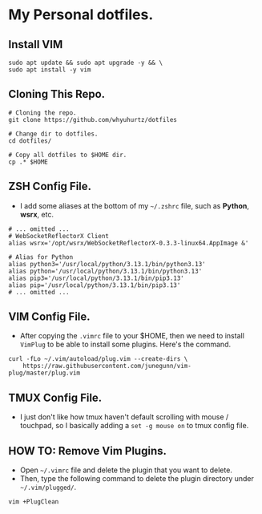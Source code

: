 # My Personal dotfiles.

## Install VIM

```shell
sudo apt update && sudo apt upgrade -y && \
sudo apt install -y vim
```

## Cloning This Repo.

```shell
# Cloning the repo.
git clone https://github.com/whyuhurtz/dotfiles

# Change dir to dotfiles.
cd dotfiles/

# Copy all dotfiles to $HOME dir.
cp .* $HOME
```

## ZSH Config File.

- I add some aliases at the bottom of my `~/.zshrc` file, such as **Python**, **wsrx**, etc.

```shell
# ... omitted ...
# WebSocketReflectorX Client
alias wsrx='/opt/wsrx/WebSocketReflectorX-0.3.3-linux64.AppImage &'

# Alias for Python
alias python3='/usr/local/python/3.13.1/bin/python3.13'
alias python='/usr/local/python/3.13.1/bin/python3.13'
alias pip3='/usr/local/python/3.13.1/bin/pip3.13'
alias pip='/usr/local/python/3.13.1/bin/pip3.13'
# ... omitted ...
```

## VIM Config File.

- After copying the `.vimrc` file to your $HOME, then we need to install `VimPlug` to be able to install some plugins. Here's the command.

```shell
curl -fLo ~/.vim/autoload/plug.vim --create-dirs \
    https://raw.githubusercontent.com/junegunn/vim-plug/master/plug.vim
```

## TMUX Config File.

- I just don't like how tmux haven't default scrolling with mouse / touchpad, so I basically adding a `set -g mouse on` to tmux config file.

## HOW TO: Remove Vim Plugins.

- Open `~/.vimrc` file and delete the plugin that you want to delete.
- Then, type the following command to delete the plugin directory under `~/.vim/plugged/`.

```shell
vim +PlugClean
```


